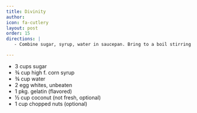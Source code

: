 ```yaml
---
title: Divinity
author: 
icon: fa-cutlery
layout: post
order: 15
directions: |
   - Combine sugar, syrup, water in saucepan. Bring to a boil stirring constantly. Reduce heat and stir occasional to a hard ball (250°). Beat egg whites until fluffy, add gelatin, and beat until mixture forms peaks. Pour hot syrup in thin stream while beating constantly. Beat until candy loses gloss and holds shape. Fold in coconuts or nuts if desired.

---
```


<ul>
	<li>3 cups sugar</li>
	<li>¾ cup high f. corn syrup</li>
	<li>¾ cup water</li>
	<li>2 egg whites, unbeaten</li>
	<li>1 pkg. gelatin (flavored)</li>
	<li>½ cup coconut (not fresh, optional)</li>
	<li>1 cup chopped nuts (optional)</li>
</ul>